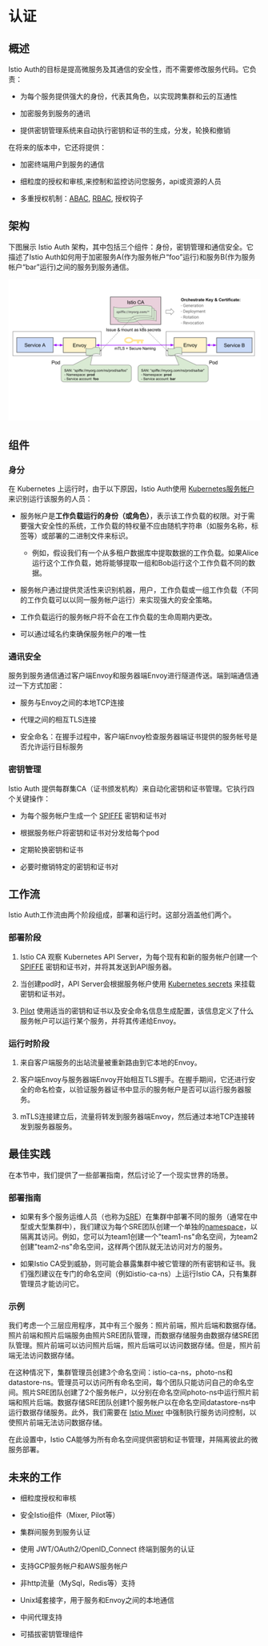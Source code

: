 # 认证

## 概述

Istio Auth的目标是提高微服务及其通信的安全性，而不需要修改服务代码。它负责：

* 为每个服务提供强大的身份，代表其角色，以实现跨集群和云的互通性

* 加密服务到服务的通讯

* 提供密钥管理系统来自动执行密钥和证书的生成，分发，轮换和撤销

在将来的版本中，它还将提供：

* 加密终端用户到服务的通信

* 细粒度的授权和审核,来控制和监控访问您服务，api或资源的人员

* 多重授权机制：[ABAC](https://en.wikipedia.org/wiki/Attribute-Based_Access_Control), [RBAC](https://en.wikipedia.org/wiki/Role-based_access_control), 授权钩子

## 架构

下图展示 Istio Auth 架构，其中包括三个组件：身份，密钥管理和通信安全。它描述了Istio Auth如何用于加密服务A(作为服务帐户“foo”运行)和服务B(作为服务帐户“bar”运行)之间的服务到服务通信。

![](./img/auth/auth.svg)

## 组件

### 身分

在 Kubernetes 上运行时，由于以下原因，Istio Auth使用 [Kubernetes服务帐户](../../tasks/configure-pod-container/configure-service-account/) 来识别运行该服务的人员：

* 服务帐户是**工作负载运行的身份（或角色）**，表示该工作负载的权限。对于需要强大安全性的系统，工作负载的特权量不应由随机字符串（如服务名称，标签等）或部署的二进制文件来标识。

	* 例如，假设我们有一个从多租户数据库中提取数据的工作负载。如果Alice运行这个工作负载，她将能够提取一组和Bob运行这个工作负载不同的数据。

* 服务帐户通过提供灵活性来识别机器，用户，工作负载或一组工作负载（不同的工作负载可以以同一服务帐户运行）来实现强大的安全策略。

* 工作负载运行的服务帐户将不会在工作负载的生命周期内更改。

* 可以通过域名约束确保服务帐户的唯一性

### 通讯安全

服务到服务通信通过客户端Envoy和服务器端Envoy进行隧道传送。端到端通信通过一下方式加密：

* 服务与Envoy之间的本地TCP连接

* 代理之间的相互TLS连接

* 安全命名：在握手过程中，客户端Envoy检查服务器端证书提供的服务帐号是否允许运行目标服务

### 密钥管理

Istio Auth 提供每群集CA（证书颁发机构）来自动化密钥和证书管理。它执行四个关键操作：

* 为每个服务帐户生成一个 [SPIFFE][] 密钥和证书对

* 根据服务帐户将密钥和证书对分发给每个pod

* 定期轮换密钥和证书

* 必要时撤销特定的密钥和证书对

## 工作流

Istio Auth工作流由两个阶段组成，部署和运行时。这部分涵盖他们两个。

### 部署阶段

1. Istio CA 观察 Kubernetes API Server，为每个现有和新的服务帐户创建一个 [SPIFFE][] 密钥和证书对，并将其发送到API服务器。

2. 当创建pod时，API Server会根据服务帐户使用 [Kubernetes secrets][] 来挂载密钥和证书对。

3. [Pilot](../traffic-management/pilot.md) 使用适当的密钥和证书以及安全命名信息生成配置，该信息定义了什么服务帐户可以运行某个服务，并将其传递给Envoy。

### 运行时阶段

1. 来自客户端服务的出站流量被重新路由到它本地的Envoy。

2. 客户端Envoy与服务器端Envoy开始相互TLS握手。在握手期间，它还进行安全的命名检查，以验证服务器证书中显示的服务帐户是否可以运行服务器服务。

3. mTLS连接建立后，流量将转发到服务器端Envoy，然后通过本地TCP连接转发到服务器服务。

## 最佳实践

在本节中，我们提供了一些部署指南，然后讨论了一个现实世界的场景。

### 部署指南

* 如果有多个服务运维人员（也称为[SRE]）在集群中部署不同的服务（通常在中型或大型集群中），我们建议为每个SRE团队创建一个单独的[namespace]，以隔离其访问。例如，您可以为team1创建一个"team1-ns"命名空间，为team2创建"team2-ns"命名空间，这样两个团队就无法访问对方的服务。

* 如果Istio CA受到威胁，则可能会暴露集群中被它管理的所有密钥和证书。我们强烈建议在专门的命名空间（例如istio-ca-ns）上运行Istio CA，只有集群管理员才能访问它。

### 示例

我们考虑一个三层应用程序，其中有三个服务：照片前端，照片后端和数据存储。照片前端和照片后端服务由照片SRE团队管理，而数据存储服务由数据存储SRE团队管理。照片前端可以访问照片后端，照片后端可以访问数据存储。但是，照片前端无法访问数据存储。

在这种情况下，集群管理员创建3个命名空间：istio-ca-ns，photo-ns和datastore-ns。管理员可以访问所有命名空间，每个团队只能访问自己的命名空间。照片SRE团队创建了2个服务帐户，以分别在命名空间photo-ns中运行照片前端和照片后端。数据存储SRE团队创建1个服务帐户以在命名空间datastore-ns中运行数据存储服务。此外，我们需要在 [Istio Mixer](../policy-and-control/mixer.md) 中强制执行服务访问控制，以使照片前端无法访问数据存储。

在此设置中，Istio CA能够为所有命名空间提供密钥和证书管理，并隔离彼此的微服务部署。

## 未来的工作

* 细粒度授权和审核

* 安全Istio组件（Mixer, Pilot等）

* 集群间服务到服务认证

* 使用 JWT/OAuth2/OpenID_Connect 终端到服务的认证

* 支持GCP服务帐户和AWS服务帐户

* 非http流量（MySql，Redis等）支持

* Unix域套接字，用于服务和Envoy之间的本地通信

* 中间代理支持

* 可插拔密钥管理组件

[SPIFFE]:https://spiffe.github.io/docs/svid
[Kubernetes secrets]:https://kubernetes.io/docs/concepts/configuration/secret/
[SRE]:https://en.wikipedia.org/wiki/Site_reliability_engineering
[namespace]:https://kubernetes.io/docs/tasks/administer-cluster/namespaces-walkthrough/
